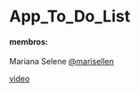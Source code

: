# App_To_Do_List

#### membros:
Mariana Selene [@marisellen](https://github.com/marisellen)


[ video ](https://drive.google.com/drive/folders/1a3NsEPmftfZ4NeLPNIWQMMrSfRbwAD3l?usp=sharing)

